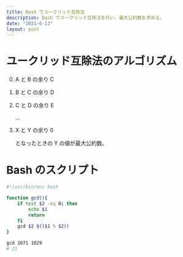 ```yaml
---
title: Bash でユークリッド互除法
description: Bash でユークリッド互除法を行い、最大公約数を求める。
date: "2021-6-13"
layout: post
---
```


# ユークリッド互除法のアルゴリズム

0. A と B の余り C
0. B と C の余り D
0. C と D の余り E

    ...
0. X と Y の余り 0

    となったときの Y の値が最大公約数。

# Bash のスクリプト
```sh
#!/usr/bin/env bash

function gcd(){
    if test $2 -eq 0; then
        echo $1
        return
    fi
    gcd $2 $(($1 % $2))
}

gcd 1071 1029
# 21
```